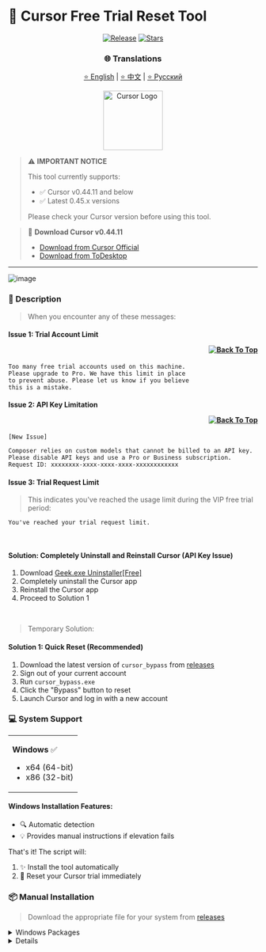 # 🚀 Cursor Free Trial Reset Tool

<div align="center">

[![Release](https://img.shields.io/github/v/release/Nikitosshow/cursor-help?style=flat-square&logo=github&color=blue)](https://github.com/Nikitosshow/cursor-help/releases/latest)
[![Stars](https://img.shields.io/github/stars/Nikitosshow/cursor-help?style=flat-square&logo=github)](https://github.com/Nikitosshow/cursor-help/stargazers)

### 🌐 Translations
[⭐ English](README_EN.md) | [⭐ 中文](README_CN.md) | [⭐ Русский](README.md)

<img src="https://ai-cursor.com/wp-content/uploads/2024/09/logo-cursor-ai-png.webp" alt="Cursor Logo" width="120"/>

</div>

> ⚠️ **IMPORTANT NOTICE**
> 
> This tool currently supports:
> - ✅ Cursor v0.44.11 and below
> - ✅ Latest 0.45.x versions
>
> Please check your Cursor version before using this tool.

> 💾 **Download Cursor v0.44.11**
> - [Download from Cursor Official](https://downloader.cursor.sh/builds/250103fqxdt5u9z/windows/nsis/x64)
> - [Download from ToDesktop](https://download.todesktop.com/230313mzl4w4u92/Cursor%20Setup%200.44.11%20-%20Build%20250103fqxdt5u9z-x64.exe)
---
![image](https://github.com/user-attachments/assets/29fbc9c4-61ab-408c-82cf-7603adea2a11)


### 📝 Description

> When you encounter any of these messages:

#### Issue 1: Trial Account Limit <p align="right"><a href="#issue1"><img src="https://img.shields.io/badge/Go%20to%20Solution-Blue?style=plastic" alt="Back To Top"></a></p>
```
Too many free trial accounts used on this machine.
Please upgrade to Pro. We have this limit in place
to prevent abuse. Please let us know if you believe
this is a mistake.
```

#### Issue 2: API Key Limitation <p align="right"><a href="#issue2"><img src="https://img.shields.io/badge/Go%20to%20Solution-Green?style=plastic" alt="Back To Top"></a></p>
```
[New Issue]

Composer relies on custom models that cannot be billed to an API key.
Please disable API keys and use a Pro or Business subscription.
Request ID: xxxxxxxx-xxxx-xxxx-xxxx-xxxxxxxxxxxx
```

#### Issue 3: Trial Request Limit

> This indicates you've reached the usage limit during the VIP free trial period:
```
You've reached your trial request limit.
```

<br>

<p id="issue2"></p>

#### Solution: Completely Uninstall and Reinstall Cursor (API Key Issue)

1. Download [Geek.exe Uninstaller[Free]](https://geekuninstaller.com/download)
2. Completely uninstall the Cursor app
3. Reinstall the Cursor app
4. Proceed to Solution 1

<br>

<p id="issue1"></p>

> Temporary Solution:

#### Solution 1: Quick Reset (Recommended)

1. Download the latest version of `cursor_bypass` from [releases](https://github.com/Nikitosshow/cursor-help/releases)
2. Sign out of your current account
3. Run `cursor_bypass.exe`
4. Click the "Bypass" button to reset
5. Launch Cursor and log in with a new account

### 💻 System Support

<table>
<tr>
<td>

**Windows** ✅

- x64 (64-bit)
- x86 (32-bit)

</td>
</tr>
</table>

#### Windows Installation Features:

- 🔍 Automatic detection
- 💡 Provides manual instructions if elevation fails

That's it! The script will:

1. ✨ Install the tool automatically
2. 🔄 Reset your Cursor trial immediately

### 📦 Manual Installation

> Download the appropriate file for your system from [releases](https://github.com/Nikitosshow/cursor-help/releases/latest)

<details>
<summary>Windows Packages</summary>

- 64-bit
- 32-bit
</details>

<details>

### 🔧 Technical Details

<details>
<summary><b>Configuration Files</b></summary>

The program modifies Cursor's storage.json config file located at:

- Windows: %APPDATA%\Cursor\User\globalStorage\storage.json
</details>

<details>
<summary><b>Modified Fields</b></summary>

The tool generates new unique identifiers for:

- telemetry.machineId
- telemetry.macMachineId
- telemetry.devDeviceId
- telemetry.sqmId
</details>

<details>
<summary><b>Manual Auto-Update Disable</b></summary>

Windows users can manually disable the auto-update feature:

1. Close all Cursor processes
2. Delete the directory: C:\Users\username\AppData\Local\cursor-updater
3. Create a file with the same name: cursor-updater (no extension)

macOS/Linux users can try to locate a similar cursor-updater directory in their system and perform the same operation.

</details>

<details>
<summary><b>Safety Features</b></summary>

- ✅ Safe process termination
- ✅ Atomic file operations
- ✅ Error handling and recovery
</details>
